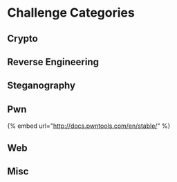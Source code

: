 # Challenge Categories

## Crypto

## Reverse Engineering 

## Steganography 

## Pwn

{% embed url="http://docs.pwntools.com/en/stable/" %}



## Web



## Misc



